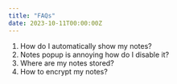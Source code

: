 ```yaml
---
title: "FAQs"
date: 2023-10-11T00:00:00Z
---
```


1. How do I automatically show my notes?
1. Notes popup is annoying how do I disable it?
1. Where are my notes stored?
1. How to encrypt my notes?
